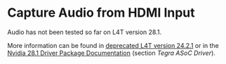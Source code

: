 # Capture Audio from HDMI Input

Audio has not been tested so far on L4T version 28.1. 

More information can be found in [deprecated L4T version 24.2.1](https://github.com/InES-HPMM/linux-l4t/wiki/captureHdmiAudio/) or in the [Nvidia 28.1 Driver Package Documentation](https://developer.nvidia.com/embedded/dlc/l4t-documentation-28-1) (section _Tegra ASoC Driver_).
